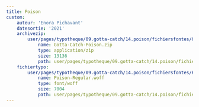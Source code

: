 ```yaml
---
title: Poison
custom:
    auteur: 'Enora Pichavant'
    datesortie: '2021'
    archivezip:
        user/pages/typotheque/09.gotta-catch/14.poison/fichiersfontes/Gotta-Catch-Poison.zip:
            name: Gotta-Catch-Poison.zip
            type: application/zip
            size: 13136
            path: user/pages/typotheque/09.gotta-catch/14.poison/fichiersfontes/Gotta-Catch-Poison.zip
    fichiertypo:
        user/pages/typotheque/09.gotta-catch/14.poison/fichiersfontes/Poison-Regular.woff:
            name: Poison-Regular.woff
            type: font/woff
            size: 7004
            path: user/pages/typotheque/09.gotta-catch/14.poison/fichiersfontes/Poison-Regular.woff
---
```


